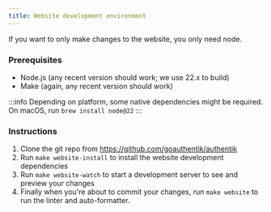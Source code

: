 ```yaml
---
title: Website development environment
---
```


If you want to only make changes to the website, you only need node.

### Prerequisites

- Node.js (any recent version should work; we use 22.x to build)
- Make (again, any recent version should work)

:::info
Depending on platform, some native dependencies might be required. On macOS, run `brew install node@22`
:::

### Instructions

1. Clone the git repo from https://github.com/goauthentik/authentik
2. Run `make website-install` to install the website development dependencies
3. Run `make website-watch` to start a development server to see and preview your changes
4. Finally when you're about to commit your changes, run `make website` to run the linter and auto-formatter.
